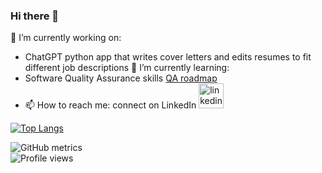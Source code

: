 ### Hi there 👋
🔭 I’m currently working on:
- ChatGPT python app that writes cover letters and edits resumes to fit different job descriptions
🌱 I’m currently learning:
- Software Quality Assurance skills [QA roadmap](https://roadmap.sh/qa)
- 📫 How to reach me: connect on LinkedIn [<img src='https://cdn.jsdelivr.net/npm/simple-icons@3.0.1/icons/linkedin.svg' alt='linkedin' height='40'>](https://www.linkedin.com/in/fredericasblissett/)

[![Top Langs](https://github-readme-stats.vercel.app/api/top-langs/?username=redricasa)](https://github.com/anuraghazra/github-readme-stats)

![GitHub metrics](https://metrics.lecoq.io/redricasa)  
![Profile views](https://gpvc.arturio.dev/redricasa)  
<!--
**redricasa/redricasa** is a ✨ _special_ ✨ repository because its `README.md` (this file) appears on your GitHub profile.

Here are some ideas to get you started:

- 🔭 I’m currently working on ...
- 🌱 I’m currently learning ...
- 👯 I’m looking to collaborate on ...
- 🤔 I’m looking for help with ...
- 💬 Ask me about ...
- 📫 How to reach me: ...
- 😄 Pronouns: ...
- ⚡ Fun fact: ...
-->

